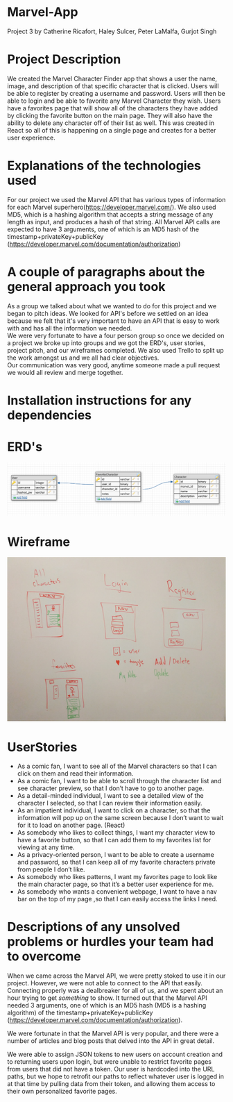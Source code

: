 # Marvel-App

Project 3
by
Catherine Ricafort, Haley Sulcer, Peter LaMalfa, Gurjot Singh

# Project Description

We created the Marvel Character Finder app that shows a user the name, image, and description of that specific character that is clicked. Users will be able to register by creating a username and password. Users will then be able to login and be able to favorite any Marvel Character they wish. Users have a favorites page that will show all of the characters they have added by clicking the favorite button on the main page. They will also have the ability to delete any character off of their list as well. This was created in React so all of this is happening on a single page and creates for a better user experience.

# Explanations of the technologies used

For our project we used the Marvel API that has various types of information for each Marvel superhero(https://developer.marvel.com/). We also used MD5, which is a hashing algorithm that accepts a string message of any length as input, and produces a hash of that string. All Marvel API calls are expected to have 3 arguments, one of which is an MD5 hash of the timestamp+privateKey+publicKey (https://developer.marvel.com/documentation/authorization)

# A couple of paragraphs about the general approach you took

As a group we talked about what we wanted to do for this project and we began to pitch ideas. We looked for API's before we settled on an idea because we felt that it's very important to have an API that is easy to work with and has all the information we needed.  
 We were very fortunate to have a four person group so once we decided on a project we broke up into groups and we got the ERD's, user stories, project pitch, and our wireframes completed. We also used Trello to split up the work amongst us and we all had clear objectives.  
 Our communication was very good, anytime someone made a pull request we would all review and merge together.

# Installation instructions for any dependencies

# ERD's

![](ERD.png)

# Wireframe

![](Wireframes.jpeg)

# UserStories

*   As a comic fan, I want to see all of the Marvel characters so that I can click on them and read their information.
*   As a comic fan, I want to be able to scroll through the character list and see character preview, so that I don’t have to go to another page.
*   As a detail-minded individual, I want to see a detailed view of the character I selected, so that I can review their information easily.
*   As an impatient individual, I want to click on a character, so that the information will pop up on the same screen because I don’t want to wait for it to load on another page. (React)
*   As somebody who likes to collect things, I want my character view to have a favorite button, so that I can add them to my favorites list for viewing at any time.
*   As a privacy-oriented person, I want to be able to create a username and password, so that I can keep all of my favorite characters private from people I don’t like.
*   As somebody who likes patterns, I want my favorites page to look like the main character page, so that it’s a better user experience for me.
*   As somebody who wants a convenient webpage, I want to have a nav bar on the top of my page ,so that I can easily access the links I need.

# Descriptions of any unsolved problems or hurdles your team had to overcome

When we came across the Marvel API, we were pretty stoked to use it in our project. However, we were not able to connect to the API that easily. Connecting properly was a dealbreaker for all of us, and we spent about an hour trying to get _something_ to show. It turned out that the Marvel API needed 3 arguments, one of which is an MD5 hash (MD5 is a hashing algorithm) of the timestamp+privateKey+publicKey (https://developer.marvel.com/documentation/authorization).

We were fortunate in that the Marvel API is very popular, and there were a number of articles and blog posts that delved into the API in great detail.

We were able to assign JSON tokens to new users on account creation and to returning users upon login, but were unable to restrict favorite pages from users that did not have a token. Our user is hardcoded into the URL paths, but we hope to retrofit our paths to reflect whatever user is logged in at that time by pulling data from their token, and allowing them access to their own personalized favorite pages.
